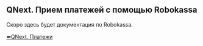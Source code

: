 ## QNext. Прием платежей с помощью Robokassa

Скоро здесь будет документация по Robokassa.



[⬅️QNext. Платежи](/docs-test/_export/pay)
  
